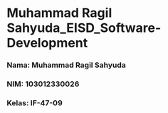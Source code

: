 # Muhammad Ragil Sahyuda_EISD_Software-Development

### Nama: Muhammad Ragil Sahyuda
### NIM: 103012330026
### Kelas: IF-47-09
